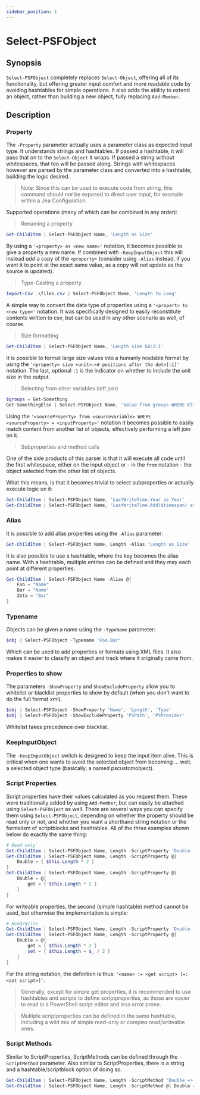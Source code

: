 ```yaml
---
sidebar_position: 1
---
```


# Select-PSFObject

## Synopsis

`Select-PSFObject` completely replaces `Select-Object`, offering all of its functionality, but offering greater input comfort and more readable code by avoiding hashtables for simple operations. It also adds the ability to extend an object, rather than building a new object, fully replacing `Add-Member`.

## Description

### Property

The `-Property` parameter actually uses a parameter class as expected input type. It understands strings and hashtables. If passed a hashtable, it will pass that on to the `Select-Object` it wraps. If passed a string without whitespaces, that too will be passed along. Strings _with_ whitespaces however are parsed by the parameter class and converted into a hashtable, building the logic desired.

> Note: Since this can be used to execute code from string, this command should _not_ be exposed to direct user input, for example within a Jea Configuration.

Supported operations (many of which can be combined in any order):

> Renaming a property

```powershell
Get-ChildItem | Select-PSFObject Name, 'Length as Size'
```

By using a `'<property> as <new name>'` notation, it becomes possible to give a property a new name. If combined with `-KeepInputObject` this will instead _add_ a copy of the `<property>` (consider using `-Alias` instead, if you want it to point at the exact same value, as a copy will not update as the source is updated).

> Type-Casting a property

```powershell
Import-Csv .\files.csv | Select-PSFObject Name, 'Length to Long'
```

A simple way to convert the data type of properties using a `'<propert> to <new type>'` notation. It was specifically designed to easily reconstitute contents written to csv, but can be used in any other scenario as well, of course.

> Size formatting

```powershell
Get-ChildItem | Select-PSFObject Name, 'Length size GB:2:1'
```

It is possible to format large size values into a humanly readable format by using the `'<property> size <unit>:<# positions after the dot>[:1]'` notation. The last, optional `:1` is the indicator on whether to include the unit size in the output.

> Selecting from other variables (left join)

```powershell
$groups = Get-Something
Get-SomethingElse | Select-PSFObject Name, 'Value from groups WHERE ElseID = ID'
```

Using the `'<sourceProperty> from <sourcevariable> WHERE <sourceProperty> = <inputProperty>'` notation it becomes possible to easily match content from another list of objects, effectively performing a left join on it.

> Subproperties and method calls

One of the side products of this parser is that it will execute all code until the first whitespace, either on the input object or - in the `from` notation - the object selected from the other list of objects.

What this means, is that it becomes trivial to select subproperties or actually execute logic on it:

```powershell
Get-ChildItem | Select-PSFObject Name, 'LastWriteTime.Year as Year'
Get-ChildItem | Select-PSFObject Name, 'LastWriteTime.Add($timespan) as LastWriteTime'
```

### Alias

It is possible to add alias properties using the `-Alias` parameter:

```powershell
Get-ChildItem | Select-PSFObject Name, Length -Alias 'Length as Size'
```

It is also possible to use a hashtable, where the key becomes the alias name. With a hashtable, multiple entries can be defined and they may each point at different properties:

```powershell
Get-ChildItem | Select-PSFObject Name -Alias @{
    Foo = "Name"
    Bar = "Name"
    Zeta = "Bar"
}
```

### Typename

Objects can be given a name using the `-TypeName` parameter:

```powershell
$obj | Select-PSFObject -Typename 'Foo.Bar'
```

Which can be used to add properties or formats using XML files.
It also makes it easier to classify an object and track where it originally came from.

### Properties to show

The parameters `-ShowProperty` and `ShowExcludeProperty` allow you to whitelist or blacklist properties to show by default (when you don't want to do the full format xml).

```powershell
$obj | Select-PSFObject -ShowProperty 'Name', 'Length', 'Type'
$obj | Select-PSFObject -ShowExcludeProperty 'PSPath', 'PSProvider'
```

Whitelist takes precedence over blacklist.

### KeepInputObject

The `-KeepInputObject` switch is designed to keep the input item alive. This is critical when one wants to avoid the selected object from becoming ... well, a selected object type (basically, a named pscustomobject).

### Script Properties

Script properties have their values calculated as you request them.
These were traditionally added by using `Add-Member`, but can easily be attached using `Select-PSFObject` as well. There are several ways you can specify them using `Select-PSFObject`, depending on whether the property should be read only or not, and whether you want a shorthand string notation or the formalism of scriptblocks and hashtables. All of the three examples shown below do exactly the same thing:

```powershell
# Read only
Get-ChildItem | Select-PSFObject Name, Length -ScriptProperty 'Double := $this.Length * 2'
Get-ChildItem | Select-PSFObject Name, Length -ScriptProperty @{
    Double = { $this.Length * 2 }
}
Get-ChildItem | Select-PSFObject Name, Length -ScriptProperty @{
    Double = @{
        get = { $this.Length * 2 }
    }
}
```

For writeable properties, the second (simple hashtable) method cannot be used, but otherwise the implementation is simple:

```powershell
# Read/Write
Get-ChildItem | Select-PSFObject Name, Length -ScriptProperty 'Double := $this.Length * 2 =: $this.Length = $_ / 2'
Get-ChildItem | Select-PSFObject Name, Length -ScriptProperty @{
    Double = @{
        get = { $this.Length * 2 }
        set = { $this.Length = $_ / 2 }
    }
}
```

For the string notation, the definition is thus: `'<name> := <get script> [=: <set script>]'`.

> Generally, except for simple get properties, it is recommended to use hashtables and scripts to define scriptproperties, as those are easier to read in a PowerShell script editor and less error prone.

> Multiple scriptproperties can be defined in the same hashtable, including a wild mix of simple read-only or complex read/writeable ones.

### Script Methods

Similar to ScriptProperties, ScriptMethods can be defined through the `-ScriptMethod` parameter.
Also similar to ScriptProperties, there is a string and a hashtable/scriptblock option of doing so.

```powershell
Get-ChildItem | Select-PSFObject Name, Length -ScriptMethod 'Double => $this.Length * 2'
Get-ChildItem | Select-PSFObject Name, Length -ScriptMethod @{ Double = { $this.Length * 2 } }
```
